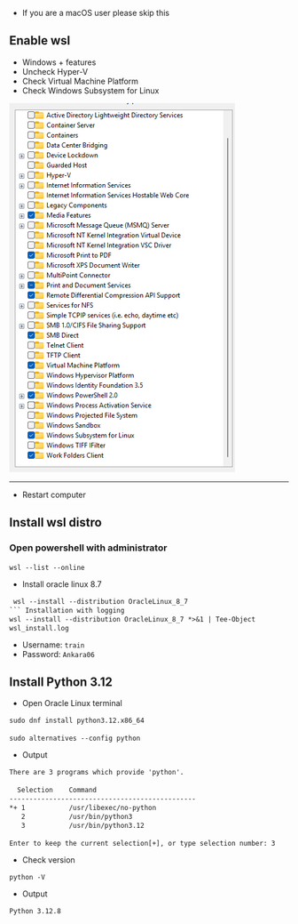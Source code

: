 - If you are a macOS user please skip this
## Enable wsl
- Windows + features
- Uncheck Hyper-V
- Check Virtual Machine Platform
- Check Windows Subsystem for Linux

![img.png](images/01_winows_features_add_remove.png)

---

- Restart computer

## Install wsl distro
### Open powershell with administrator
```commandline
wsl --list --online
```

- Install oracle linux 8.7
```commandline
 wsl --install --distribution OracleLinux_8_7
``` Installation with logging
wsl --install --distribution OracleLinux_8_7 *>&1 | Tee-Object wsl_install.log
```
- Username: `train`
- Password: `Ankara06`

## Install Python 3.12
- Open Oracle Linux terminal
```
sudo dnf install python3.12.x86_64

sudo alternatives --config python
```
- Output
```
There are 3 programs which provide 'python'.

  Selection    Command
-----------------------------------------------
*+ 1           /usr/libexec/no-python
   2           /usr/bin/python3
   3           /usr/bin/python3.12

Enter to keep the current selection[+], or type selection number: 3
```

- Check version
```
python -V
```
- Output
```
Python 3.12.8
```